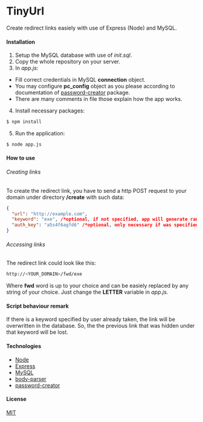 # TinyUrl
Create redirect links easiely with use of Express (Node) and MySQL.

#### Installation
1. Setup the MySQL database with use of *init.sql*.
2. Copy the whole repository on your server.
3. In *app.js*:
  * Fill correct credentials in MySQL **connection** object.
  * You may configure **pc_config** object as you please according to documentation of [password-creator](https://www.npmjs.com/package/password-creator) package. 
  * There are many comments in file those explain how the app works.
4. Install necessary packages:
```bash
$ npm install
```
5. Run the application:
```bash
$ node app.js
```

#### How to use
###### Creating links
To create the redirect link, you have to send a http POST request to your domain under directory **/create** with such data:
```json
{
  "url": "http://example.com",
  "keyword": "exe", /*optional, if not specified, app will generate random*/
  "auth_key": "a5s4f6agfd6" /*optional, only necessary if was specified in app.js*/
}
```
###### Accessing links
The redirect link could look like this:
```bash
http://<YOUR_DOMAIN>/fwd/exe
```
Where **fwd** word is up to your choice and can be easiely replaced by any string of your choice. Just change the **LETTER** variable in *app.js*.

#### Script behaviour remark
If there is a keyword specified by user already taken, the link will be overwritten in the database. So, the the previous link that was hidden under that keyword will be lost.

#### Technologies
* [Node](https://github.com/nodejs/node)
* [Express](https://www.npmjs.com/package/express)
* [MySQL](https://www.npmjs.com/package/mysql)
* [body-parser](https://www.npmjs.com/package/body-parser)
* [password-creator](https://www.npmjs.com/package/password-creator)

#### License
[MIT](https://github.com/Nonemoticoner/TinyUrl/blob/master/LICENSE)
